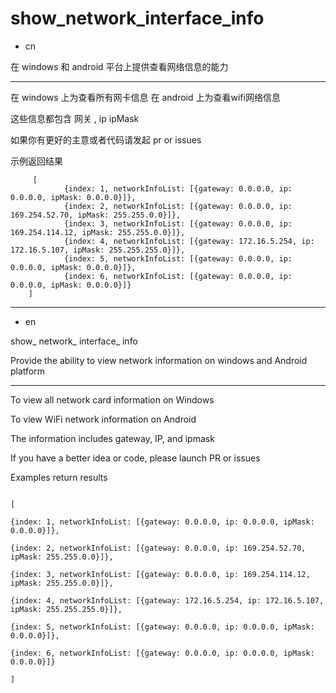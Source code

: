 # show_network_interface_info

- cn

在 windows 和 android 平台上提供查看网络信息的能力

---

在 windows  上为查看所有网卡信息
在 android  上为查看wifi网络信息

这些信息都包含 网关 , ip ipMask

如果你有更好的主意或者代码请发起 pr or issues

示例返回结果
```
     [
            {index: 1, networkInfoList: [{gateway: 0.0.0.0, ip: 0.0.0.0, ipMask: 0.0.0.0}]},
            {index: 2, networkInfoList: [{gateway: 0.0.0.0, ip: 169.254.52.70, ipMask: 255.255.0.0}]},
            {index: 3, networkInfoList: [{gateway: 0.0.0.0, ip: 169.254.114.12, ipMask: 255.255.0.0}]},
            {index: 4, networkInfoList: [{gateway: 172.16.5.254, ip: 172.16.5.107, ipMask: 255.255.255.0}]},
            {index: 5, networkInfoList: [{gateway: 0.0.0.0, ip: 0.0.0.0, ipMask: 0.0.0.0}]},
            {index: 6, networkInfoList: [{gateway: 0.0.0.0, ip: 0.0.0.0, ipMask: 0.0.0.0}]}
    ]   
```



---

- en

show_ network_ interface_ info



Provide the ability to view network information on windows and Android platform



---



To view all network card information on Windows

To view WiFi network information on Android



The information includes gateway, IP, and ipmask



If you have a better idea or code, please launch PR or issues



Examples return results

```

[

{index: 1, networkInfoList: [{gateway: 0.0.0.0, ip: 0.0.0.0, ipMask: 0.0.0.0}]},

{index: 2, networkInfoList: [{gateway: 0.0.0.0, ip: 169.254.52.70, ipMask: 255.255.0.0}]},

{index: 3, networkInfoList: [{gateway: 0.0.0.0, ip: 169.254.114.12, ipMask: 255.255.0.0}]},

{index: 4, networkInfoList: [{gateway: 172.16.5.254, ip: 172.16.5.107, ipMask: 255.255.255.0}]},

{index: 5, networkInfoList: [{gateway: 0.0.0.0, ip: 0.0.0.0, ipMask: 0.0.0.0}]},

{index: 6, networkInfoList: [{gateway: 0.0.0.0, ip: 0.0.0.0, ipMask: 0.0.0.0}]}

]

```